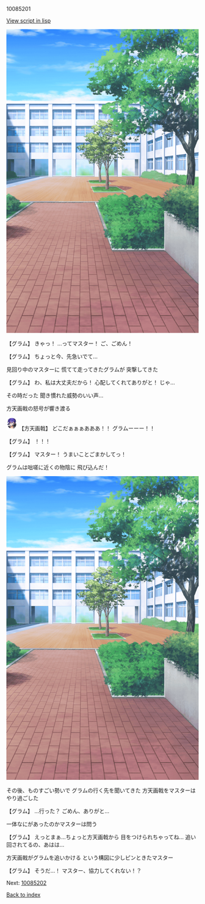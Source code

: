 10085201

[View script in lisp](../scripts/10085201.txt)

![courtyard.png](../images/backgrounds/courtyard.png)

【グラム】
きゃっ！
…ってマスター！
ご、ごめん！

【グラム】
ちょっと今、先急いでて…

見回り中のマスターに
慌てて走ってきたグラムが
突撃してきた

【グラム】
わ、私は大丈夫だから！
心配してくれてありがと！
じゃ…

その時だった
聞き慣れた威勢のいい声…

方天画戟の怒号が響き渡る

<img src="../images/units/300351.png" alt="300351.png" height="34"/>
【方天画戟】
どこだぁぁぁあああ！！
グラムーーー！！

【グラム】
！！！

【グラム】
マスター！
うまいことごまかしてっ！

グラムは咄嗟に近くの物陰に
飛び込んだ！

![courtyard.png](../images/backgrounds/courtyard.png)

その後、ものすごい勢いで
グラムの行く先を聞いてきた
方天画戟をマスターはやり過ごした

【グラム】
…行った？
ごめん、ありがと…

一体なにがあったのかマスターは問う

【グラム】
えっとまぁ…ちょっと方天画戟から
目をつけられちゃってね…
追い回されてるの、あはは…

方天画戟がグラムを追いかける
という構図に少しピンときたマスター

【グラム】
そうだ…！
マスター、協力してくれない！？

Next: [10085202](10085202.md)

[Back to index](index.md)
